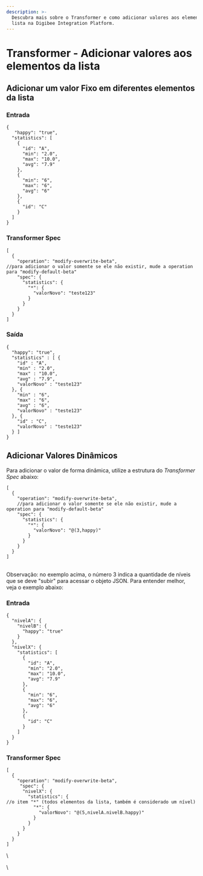 ```yaml
---
description: >-
  Descubra mais sobre o Transformer e como adicionar valores aos elementos da
  lista na Digibee Integration Platform.
---
```


# Transformer - Adicionar valores aos elementos da lista

## **Adicionar um valor Fixo em diferentes elementos da lista**

### **Entrada**

```
{
   "happy": "true",
  "statistics": [
    {
      "id": "A",
      "min": "2.0",
      "max": "10.0",
      "avg": "7.9"
    },
    {
      "min": "6",
      "max": "6",
      "avg": "6"
    },
    {
      "id": "C"
    }
  ]
}
```

### **Transformer Spec**

```
[
  {
    "operation": "modify-overwrite-beta",
//para adicionar o valor somente se ele não existir, mude a operation para "modify-default-beta"
    "spec": {
      "statistics": {
        "*": {
          "valorNovo": "teste123"
        }
      }
    }
  }
]
```

### **Saída**

```
{
  "happy": "true",
  "statistics" : [ {
    "id" : "A",
    "min" : "2.0",
    "max" : "10.0",
    "avg" : "7.9",
    "valorNovo" : "teste123"
  }, {
    "min" : "6",
    "max" : "6",
    "avg" : "6",
    "valorNovo" : "teste123"
  }, {
    "id" : "C",
    "valorNovo" : "teste123"
  } ]
}
```

## **Adicionar Valores Dinâmicos**

Para adicionar o valor de forma dinâmica, utilize a estrutura do _Transformer Spec_ abaixo:

```
[
  {
    "operation": "modify-overwrite-beta",
    //para adicionar o valor somente se ele não existir, mude a operation para "modify-default-beta"
    "spec": {
      "statistics": {
        "*": {
          "valorNovo": "@(3,happy)"
        }
      }
    }
  }
]
```

\
Observação: no exemplo acima, o número 3 indica a quantidade de níveis que se deve "subir" para acessar o objeto JSON. Para entender melhor, veja o exemplo abaixo:

### **Entrada**

```
{
  "nivelA": {
    "nivelB": {
      "happy": "true"
    }
  },
  "nivelX": {
    "statistics": [
      {
        "id": "A",
        "min": "2.0",
        "max": "10.0",
        "avg": "7.9"
      },
      {
        "min": "6",
        "max": "6",
        "avg": "6"
      },
      {
        "id": "C"
      }
    ]
  }
}
```

### **Transformer Spec**

```
[
  {
    "operation": "modify-overwrite-beta",
     "spec": {
      "nivelX": {
        "statistics": {
//o item "*" (todos elementos da lista, também é considerado um nível)
          "*": {
            "valorNovo": "@(5,nivelA.nivelB.happy)"
          }
        }
      }
    }
  }
]
```

\


\
